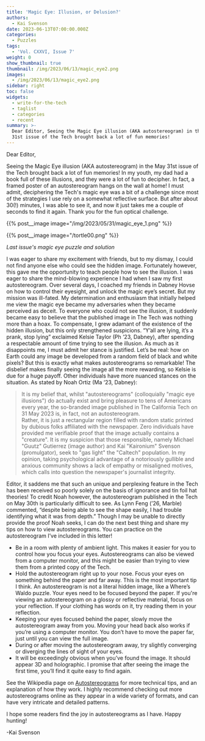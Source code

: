 ```yaml
---
title: 'Magic Eye: Illusion, or Delusion?'
authors:
  - Kai Svenson
date: 2023-06-13T07:00:00.000Z
categories:
  - Puzzles
tags:
  - 'Vol. CXXVI, Issue 7'
weight: 0
show_thumbnail: true
thumbnail: /img/2023/06/13/magic_eye2.png
images:
  - /img/2023/06/13/magic_eye2.png
sidebar: right
toc: false
widgets:
  - write-for-the-tech
  - taglist
  - categories
  - recent
summary: >-
  Dear Editor, Seeing the Magic Eye illusion (AKA autostereogram) in the May
  31st issue of the Tech brought back a lot of fun memories!
---
```


Dear Editor,

Seeing the Magic Eye illusion (AKA autostereogram) in the May 31st issue of the Tech brought back a lot of fun memories! In my youth, my dad had a book full of these illusions, and they were a lot of fun to decipher. In fact, a framed poster of an autostereogram hangs on the wall at home! I must admit, deciphering the Tech's magic eye was a bit of a challenge since most of the strategies I use rely on a somewhat reflective surface. But after about 30(!) minutes, I was able to see it, and now it just takes me a couple of seconds to find it again. Thank you for the fun optical challenge.

{{% post__image image="/img/2023/05/31/magic_eye_1.png" %}}

{{% post__image image="/tortle00.png" %}}

*Last issue's magic eye puzzle and solution*

I was eager to share my excitement with friends, but to my dismay, I could not find anyone else who could see the hidden image. Fortunately however, this gave me the opportunity to teach people how to see the illusion. I was eager to share the mind-blowing experience I had when I saw my first autostereogram. Over several days, I coached my friends in Dabney Hovse on how to control their eyesight, and unlock the magic eye’s secret. But my mission was ill-fated. My determination and enthusiasm that initially helped me view the magic eye became my adversaries when they became perceived as deceit. To everyone who could not see the illusion, it suddenly became easy to believe that the published image in The Tech was nothing more than a hoax. To compensate, I grew adamant of the existence of the hidden illusion, but this only strengthened suspicions. “Y’all are lying, it’s a prank, stop lying” exclaimed Kelsie Taylor (Ph ‘23, Dabney), after spending a respectable amount of time trying to see the illusion. As much as it disappoints me, I must admit her stance is justified. Let’s be real: how on Earth could any image be developed from a random field of black and white pixels? But this is exactly what makes autostereograms so remarkable! The disbelief makes finally seeing the image all the more rewarding, so Kelsie is due for a huge payoff. Other individuals have more nuanced stances on the situation. As stated by Noah Ortiz (Ma ‘23, Dabney):

> It is my belief that, whilst "autostereograms" (colloquially "magic eye illusions") do actually exist and bring pleasure to tens of Americans every year, the so-branded image published in The California Tech on 31 May 2023 is, in fact, not an autostereogram.\
> Rather, it is just a rectangular region filled with random static printed by dubious folks affiliated with the newspaper. Zero individuals have provided me verifiable proof that the image actually contains a "creature". It is my suspicion that those responsible, namely Michael "Guutz" Gutierrez (image author) and Kai "Kaironium" Svenson (promulgator), seek to "gas light" the "Caltech" population. In my opinion, taking psychological advantage of a notoriously gullible and anxious community shows a lack of empathy or misaligned motives, which calls into question the newspaper's journalist integrity.

Editor, it saddens me that such an unique and perplexing feature in the Tech has been received so poorly solely on the basis of ignorance and tin foil hat theories! To credit Noah however, the autostereogram published in the Tech on May 30th is particularly difficult to see. As Lynn Feng (’26, Marble) commented, “despite being able to see the shape easily, I had trouble identifying what it was from depth.” Though I may be unable to directly provide the proof Noah seeks, I can do the next best thing and share my tips on how to view autostereograms. You can practice on the autostereogram I’ve included in this letter!

* Be in a room with plenty of ambient light. This makes it easier for you to control how you focus your eyes. Autostereograms can also be viewed from a computer monitor, and this might be easier than trying to view them from a printed copy of the Tech.
* Hold the autostereogram right up to your nose. Focus your eyes on something behind the paper and far away. This is the most important tip I think. An autostereogram is not a literal hidden image, like a Where’s Waldo puzzle. Your eyes need to be focused beyond the paper. If you're viewing an autostereogram on a glossy or reflective material, focus on your reflection. If your clothing has words on it, try reading them in your reflection.
* Keeping your eyes focused behind the paper, slowly move the autostereogram away from you. Moving your head back also works if you’re using a computer monitor. You don’t have to move the paper far, just until you can view the full image.
* During or after moving the autostereogram away, try slightly converging or diverging the lines of sight of your eyes.
* It will be exceedingly obvious when you’ve found the image. It should appear 3D and holographic. I promise that after seeing the image the first time, you’ll find it quite easy to find again.

See the Wikipedia page on [Autostereograms](https://en.wikipedia.org/wiki/Autostereogram) for more technical tips, and an explanation of how they work. I highly recommend checking out more autostereograms online as they appear in a wide variety of formats, and can have very intricate and detailed patterns.

I hope some readers find the joy in autostereograms as I have. Happy hunting!

-Kai Svenson
